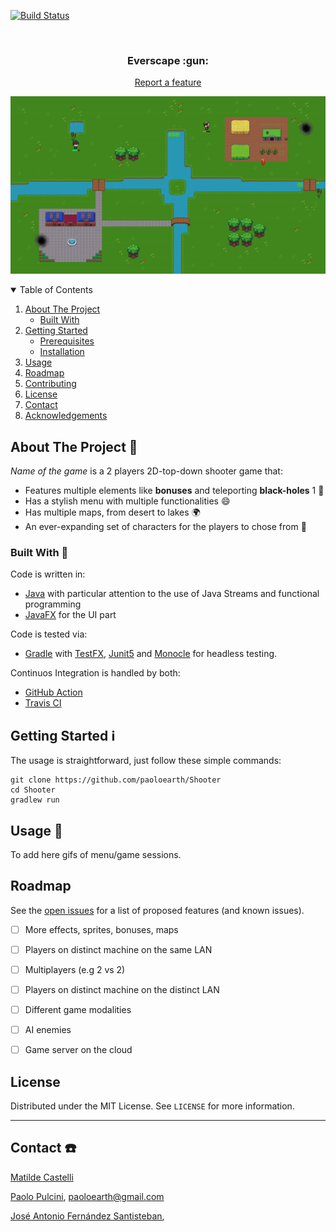 <!--
*** Thanks for checking out the Best-README-Template. If you have a suggestion
*** that would make this better, please fork the repo and create a pull request
*** or simply open an issue with the tag "enhancement".
*** Thanks again! Now go create something AMAZING! :D
-->



<!-- PROJECT SHIELDS -->
<!--
*** I'm using markdown "reference style" links for readability.
*** Reference links are enclosed in brackets [ ] instead of parentheses ( ).
*** See the bottom of this document for the declaration of the reference variables
*** for contributors-url, forks-url, etc. This is an optional, concise syntax you may use.
*** https://www.markdownguide.org/basic-syntax/#reference-style-links
-->

[![Build Status](https://travis-ci.com/paoloearth/Shooter.svg?token=s5s6Ee4HHvKbox1jnEF9&branch=main)](https://travis-ci.com/paoloearth/Shooter)

<!-- PROJECT LOGO -->
<br />
<p align="center">
  <h3 align="center"><b>Everscape :gun:</b></h3>
  <p align="center">
    <a href="https://github.com/paoloearth/Shooter/issues">Report a feature</a>
</p>



<p align="center">
  <img  src="/images/islands_gif.gif">
</p>


<!-- TABLE OF CONTENTS -->
<details open="open">
  <summary>Table of Contents</summary>
  <ol>
    <li>
      <a href="#about-the-project">About The Project </a>
      <ul>
        <li><a href="#built-with">Built With </a></li>
      </ul>
    </li>
    <li>
      <a href="#getting-started">Getting Started</a>
      <ul>
        <li><a href="#prerequisites">Prerequisites</a></li>
        <li><a href="#installation">Installation</a></li>
      </ul>
    </li>
    <li><a href="#usage">Usage</a></li>
    <li><a href="#roadmap">Roadmap</a></li>
    <li><a href="#contributing">Contributing</a></li>
    <li><a href="#license">License</a></li>
    <li><a href="#contact">Contact</a></li>
    <li><a href="#acknowledgements">Acknowledgements</a></li>
  </ol>
</details>



<!-- ABOUT THE PROJECT -->
## About The Project :blue_book:

*Name of the game* is a 2 players 2D-top-down shooter game that:
* Features multiple elements like **bonuses** and teleporting **black-holes** 1 :milky_way:
* Has a stylish menu with multiple functionalities :smile:
* Has multiple maps, from desert to lakes :earth_africa:
* An ever-expanding set of characters for the players to chose from :space_invader:

### Built With :hammer:

Code is written in:
* [Java](https://java.com) with particular attention to the use of Java Streams and functional programming
* [JavaFX](https://openjfx.io/) for the UI part

Code is tested via:
* [Gradle](https://gradle.org/) with [TestFX](http://testfx.github.io/TestFX/), [Junit5](https://junit.org/junit5/) and [Monocle](https://github.com/TestFX/Monocle) for headless testing.

Continuos Integration is handled by both:
* [GitHub Action](https://github.com/features/actions)
* [Travis CI](https://travis-ci.com/)

<!-- GETTING STARTED -->
## Getting Started :information_source:

The usage is straightforward, just follow these simple commands:

```console
git clone https://github.com/paoloearth/Shooter
cd Shooter
gradlew run
```

<!-- USAGE EXAMPLES -->
## Usage :game_die:

To add here gifs of menu/game sessions.
<!-- ROADMAP -->
## Roadmap

See the [open issues](https://github.com/paoloearth/Shooter/issues) for a list of proposed features (and known issues).



- [ ] More effects, sprites, bonuses, maps
- [ ] Players on distinct machine on the same LAN
- [ ] Multiplayers (e.g 2 vs 2)
- [ ] Players on distinct machine on the distinct LAN
- [ ] Different game modalities
- [ ] AI enemies
- [ ] Game server on the cloud


<!-- LICENSE -->
## License

Distributed under the MIT License. See `LICENSE` for more information.

---

<!-- CONTACT -->
## Contact :telephone:

[Matilde Castelli](https://github.com/matildecastelli) 

[Paolo Pulcini](https://github.com/paoloearth), paoloearth@gmail.com

[José Antonio Fernández Santisteban](https://github.com/jose-dscience), 


[product-screenshot]: images/screenshot.png
